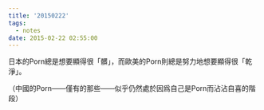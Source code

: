 ```yaml
---
title: '20150222'
tags:
  - notes
date: 2015-02-22 02:55:00
---
```


日本的Porn總是想要顯得很「髒」，而歐美的Porn則總是努力地想要顯得很「乾淨」。

（中國的Porn——僅有的那些——似乎仍然處於因爲自己是Porn而沾沾自喜的階段）
